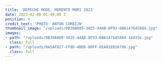 ```yaml
---
title: 'DEPECHE MODE: MEMENTO MORI 2023'
date: 2023-02-08 01:49:00 Z
position: 4
credit_text: 'PHOTO: ANTON CORBIJN'
thumbnail_image: "/uploads/DB39A009-3025-44AB-8F93-6BA147645884.jpg"
images:
- path: "/uploads/DB39A009-3025-44AB-8F93-6BA147645884-16d35e.jpg"
  class: full
- path: "/uploads/0A5AF827-FF8D-4BD0-80FF-6EA01EB16798.jpg"
  class: full
---
```


